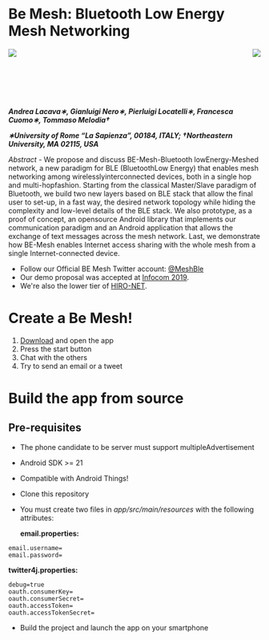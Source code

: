 
Be Mesh: Bluetooth Low Energy Mesh Networking
===================================

<img align="left" src="https://www.uniroma1.it/sites/default/files/images/logo/sapienza-big.png"/>
<img align="right" src="https://infocom2019.ieee-infocom.org/sites/infocom2019.ieee-infocom.org/files/ieee-infocom2.png"/>
<br>
<br/><br/><br/><br/><br/>



***Andrea Lacava∗, Gianluigi Nero∗, Pierluigi Locatelli∗, Francesca Cuomo∗, Tommaso Melodia†***

***∗University of Rome “La Sapienza”, 00184, ITALY; †Northeastern University, MA 02115, USA***

*Abstract* - We   propose   and   discuss BE-Mesh-Bluetooth lowEnergy-Meshed network,  a  new  paradigm  for  BLE  (BluetoothLow  Energy)  that  enables  mesh  networking  among  wirelesslyinterconnected   devices,   both   in   a   single   hop   and   multi-hopfashion.  Starting  from  the  classical  Master/Slave  paradigm  of Bluetooth,  we  build  two  new  layers  based  on  BLE  stack  that allow the final user to set-up, in a fast way, the desired network topology while hiding the complexity and low-level details of the BLE  stack.  We  also  prototype,  as  a  proof  of  concept,  an  opensource  Android  library that  implements  our  communication paradigm  and  an  Android  application  that  allows  the  exchange of text messages across the mesh network. Last, we demonstrate how  BE-Mesh  enables  Internet  access  sharing  with  the  whole mesh  from  a  single  Internet-connected  device.

- Follow our Official BE Mesh Twitter account: [@MeshBle](https://twitter.com/MeshBle)
- Our demo proposal was accepted at [Infocom 2019](https://infocom2019.ieee-infocom.org/postersdemos).
- We're also the lower tier of [HIRO-NET](https://github.com/HIRO-NET-Emergency-Network/HIRO-NET).

# Create a Be Mesh!

1. [Download](https://play.google.com/store/apps/details?id=it.drone.mesh) and open the app
2. Press the start button
3. Chat with the others
4. Try to send an email or a tweet


# Build the app from source


## Pre-requisites

- The phone candidate to be server must support multipleAdvertisement
- Android SDK >= 21
- Compatible with Android Things!


- Clone this repository
- You must create two files in *app/src/main/resources* with the following attributes:

   **email.properties:**


```
email.username=
email.password=

```    
    
   **twitter4j.properties:**

```
debug=true
oauth.consumerKey=
oauth.consumerSecret=
oauth.accessToken=
oauth.accessTokenSecret=
```

- Build the project and launch the app on your smartphone 
